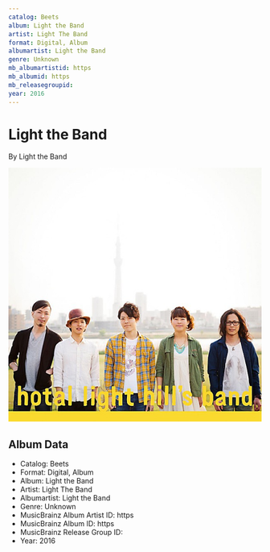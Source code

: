 ```yaml
---
catalog: Beets
album: Light the Band
artist: Light The Band
format: Digital, Album
albumartist: Light the Band
genre: Unknown
mb_albumartistid: https
mb_albumid: https
mb_releasegroupid: 
year: 2016
---
```


# Light the Band

By Light the Band

![](../../assets/beetscovers/Light_The_Band-Light_the_Band.jpg)

## Album Data

- Catalog: Beets
- Format: Digital, Album
- Album: Light the Band
- Artist: Light The Band
- Albumartist: Light the Band
- Genre: Unknown
- MusicBrainz Album Artist ID: https
- MusicBrainz Album ID: https
- MusicBrainz Release Group ID: 
- Year: 2016

